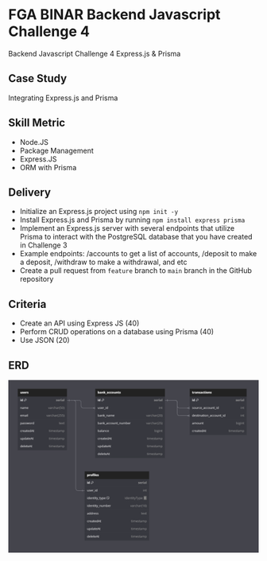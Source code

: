 # FGA BINAR Backend Javascript Challenge 4
Backend Javascript Challenge 4 Express.js & Prisma

## Case Study
Integrating Express.js and Prisma

## Skill Metric
- Node.JS
- Package Management
- Express.JS
- ORM with Prisma

## Delivery
- Initialize an Express.js project using `npm init -y`
- Install Express.js and Prisma by running `npm install express prisma`
- Implement an Express.js server with several endpoints that utilize Prisma to interact with the PostgreSQL database that you have created in Challenge 3
- Example endpoints: /accounts to get a list of accounts, /deposit to make a deposit, /withdraw to make a withdrawal, and etc
- Create a pull request from `feature` branch to `main` branch in the GitHub repository

## Criteria
- Create an API using Express JS (40)
- Perform CRUD operations on a database using Prisma (40)
- Use JSON (20)

## ERD
 ![](/ERD.png)


